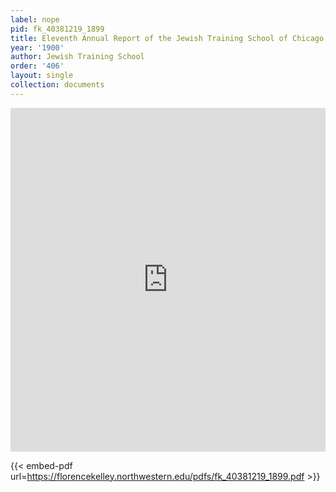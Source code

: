 ```yaml
---
label: nope
pid: fk_40381219_1899
title: Eleventh Annual Report of the Jewish Training School of Chicago for 1899-1900
year: '1900'
author: Jewish Training School
order: '406'
layout: single
collection: documents
---
```

<iframe src="https://northwestern.app.box.com/embed/s/saq17pdtps8ascyrfxjl8jboi4lad9tb?sortColumn=date&view=list" width="100%" height="550" frameborder="0" allowfullscreen webkitallowfullscreen msallowfullscreen></iframe>


{{< embed-pdf url=https://florencekelley.northwestern.edu/pdfs/fk_40381219_1899.pdf >}}